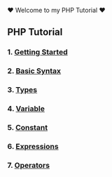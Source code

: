 :heart: Welcome to my PHP Tutorial :heart:
## PHP Tutorial
### 1. [Getting Started](1_Hello.php)
### 2. [Basic Syntax](2_Basic_syntax.md)
### 3. [Types](3_Types.md)
### 4. [Variable](4_Variables.md)
### 5. [Constant](5_Constants.md)
### 6. [Expressions](6_Expressions.md)
### 7. [Operators](7_Operator.md)

